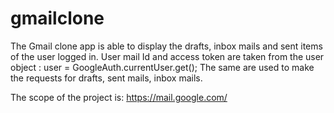 # gmailclone

The Gmail clone app is able to display the drafts, inbox mails and sent items of the user logged in.
User mail Id and access token are taken from the user object : user = GoogleAuth.currentUser.get();
The same are used to make the requests for drafts, sent mails, inbox mails.

The scope of the project is: https://mail.google.com/
